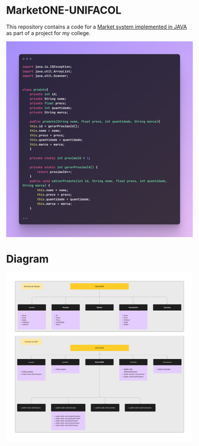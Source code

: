 # MarketONE-UNIFACOL
This repository contains a code for a <a href="MarketONE.java">Market system implemented in JAVA</a> as part of a project for my college.

![Market](image/market.png)

<div><h1>Diagram</h1></div>

![Market1](image/MarketONE.jpg)
